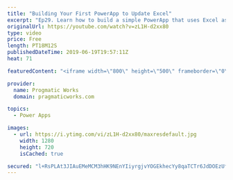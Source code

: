 ```yaml
---
title: "Building Your First PowerApp to Update Excel"
excerpt: "Ep29. Learn how to build a simple PowerApp that uses Excel as a source for updating, inserting and deleting data. Also see how to auto increment a key or a number in PowerApps.  - - - - - - - - - - - - - - - - - - - - - - - - - - - - - - - - - - - - - - - - - - - - - -- - - - - -  - - - - - - - - - -"
originalUrl: https://youtube.com/watch?v=zL1H-d2xx80
type: video
price: Free
length: PT18M12S
publishedDateTime: 2019-06-19T19:57:11Z
heat: 71

featuredContent: "<iframe width=\"800\" height=\"500\" frameborder=\"0\" src=\"https://www.youtube.com/embed/zL1H-d2xx80\" allow=\"accelerometer; autoplay; encrypted-media; gyroscope; picture-in-picture\" allowfullscreen></iframe>"

provider:
  name: Progmatic Works
  domain: pragmaticworks.com

topics:
  - Power Apps

images:
  - url: https://i.ytimg.com/vi/zL1H-d2xx80/maxresdefault.jpg
    width: 1280
    height: 720
    isCached: true

secured: "l+RsPLAt3JIAuEMeMCM3hHK9NEnYIiyrgjvYOGEkhecYy8qaTCTr6JdDOEzUf+BhIzet1NnxNXOdQbPt96H7RiPI//MUjxjy4iwBEM2YU5q1KYIPhBU9X1OceSPC8DTt5HDQ05/hPjYhFr4sYLR9FgQt0Eo4XleDp2BkyL7D9HgqJTW9wV7Nw/dbSYjpnjjxFV18ngkeGire5wmLwlUy0zW3OxIzvs6/b3nEFpx1WslkNRH23ttg+nmp8cH6TfX4NRIT3Kgi5uzpqXsAZChf9i4NRcaB+u5tKMPt98NJW53hUWGNnXhHYq+KQEP2pOoA92JTBxbL0YIU3t5hrBdPseX3LAOiZ2NfcTzk3PB4hcVp0VkZ9G7HZMvt6B1F4+y6OwceyGrzILfReD62OEe21w4l4yeB606rdPi7kIolio4=;WJR8f8jwZV6gomRC9FADKQ=="
---
```


